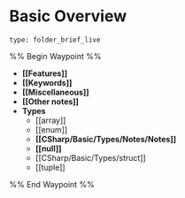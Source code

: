 # Basic Overview
 
```ccard
type: folder_brief_live
```
 
%% Begin Waypoint %%
- **[[Features]]**
- **[[Keywords]]**
- **[[Miscellaneous]]**
- **[[Other notes]]**
- **Types**
	- [[array]]
	- [[enum]]
	- **[[CSharp/Basic/Types/Notes/Notes]]**
	- **[[null]]**
	- [[CSharp/Basic/Types/struct]]
	- [[tuple]]

%% End Waypoint %%